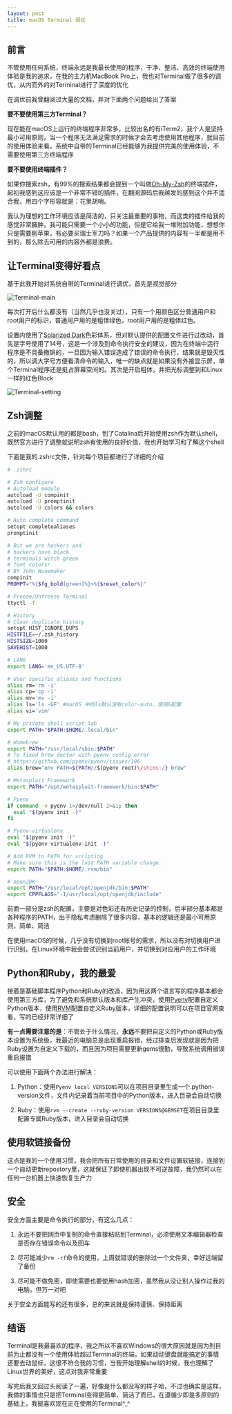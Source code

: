 ```yaml
---
layout: post
title: macOS Terminal 调优
---
```


## 前言

不管使用任何系统，终端永远是我最长使用的程序，干净、整洁、高效的终端使用体验是我的追求，在我的主力机MacBook Pro上，我也对Terminal做了很多的调优，从内而外的对Terminal进行了深度的优化

在调优前我曾翻阅过大量的文档，并对下面两个问题给出了答案

**要不要使用第三方Terminal？**

现在能在macOS上运行的终端程序非常多，比较出名的有iTerm2，我个人是坚持最小可用原则，当一个程序无法满足需求的时候才会去考虑使用其他程序，就目前的使用体验来看，系统中自带的Terminal已经能够为我提供完美的使用体验，不需要使用第三方终端程序

**要不要使用终端插件？**

如果你搜索zsh，有99%的搜索结果都会提到一个叫做[Oh-My-Zsh](https://ohmyz.sh)的终端插件，起初我感到这应该是一个非常不错的插件，在翻阅源码后我越发的感到这个并不适合我，用四个字形容就是：花里胡哨。

我认为理想的工作环境应该是简洁的，只关注最重要的事物，而这类的插件给我的感觉非常臃肿，我可能只需要一个小小的功能，但是它给我一堆附加功能，想想你只是需要削苹果，有必要买瑞士军刀吗？如果一个产品提供的内容有一半都是用不到的，那么除去可用的内容外都是浪费。

## 让Terminal变得好看点

基于此我开始对系统自带的Terminal进行调优，首先是视觉部分

![Terminal-main](./_posts/images/terminal_main.png)

每次打开后什么都没有（当然几乎也没关过），只有一个用颜色区分普通用户和root用户的标识，普通用户用的是粗体绿色，root用户用的是粗体红色。

设置内使用了[Solarized Dark](https://github.com/tomislav/osx-terminal.app-colors-solarized)色彩体系，但对默认提供的配置文件进行过改动，首先是字号使用了14号，这是一个涉及到命令执行安全的建议，因为在终端中运行程序是不具备撤销的，一旦因为输入错误造成了错误的命令执行，结果就是毁灭性的，所以调大字号方便看清命令的输入，唯一的缺点就是如果没有外接显示屏，单个Terminal程序还是挺占屏幕空间的。其次是开启粗体，并把光标调整到和Linux一样的红色Block

![Terminal-setting](./_posts/images/terminal_setting.pnv)

## Zsh调整

之前的macOS默认用的都是bash，到了Catalina后开始使用zsh作为默认shell，既然官方进行了调整就说明zsh有使用的良好价值，我也开始学习和了解这个shell

下面是我的.zshrc文件，针对每个项目都进行了详细的介绍

```bash
# .zshrc

# Zsh configure
# Autoload module
autoload -U compinit
autoload -U promptinit
autoload -U colors && colors

# Auto complete command
setopt completealiases
promptinit

# But we are hackers and
# hackers have black
# terminals witch green
# font colors!
# BY John Nunemaker
compinit
PROMPT="%{$fg_bold[green]%}>%{$reset_color%}"

# Freeze/Unfreeze Terminal
ttyctl -f

# History
# Clear duplicate history
setopt HIST_IGNORE_DUPS
HISTFILE=~/.zsh_history
HISTSIZE=1000
SAVEHIST=1000

# LANG
export LANG='en_US.UTF-8'

# User specific aliases and functions
alias rm='rm -i'
alias cp='cp -i'
alias mv='mv -i'
alias ls='ls -GF' #macOS 中的ls默认没有color-auto，使用G配置
alias vi='vim'

# My private shell script lab
export PATH="$PATH:$HOME/.local/bin"

# Homebrew
export PATH="/usr/local/sbin:$PATH"
# To fixed brew doctor with pyenv config error
# https://github.com/pyenv/pyenv/issues/106
alias brew="env PATH=${PATH//$(pyenv root)\/shims:/} brew"

# Metasploit Framework
export PATH="/opt/metasploit-framework/bin:$PATH"

# Pyenv
if command -v pyenv 1>/dev/null 2>&1; then
  eval "$(pyenv init -)"
fi

# Pyenv-virtualenv
eval "$(pyenv init -)"
eval "$(pyenv virtualenv-init -)"

# Add RVM to PATH for scripting
# Make sure this is the last PATH variable change.
export PATH="$PATH:$HOME/.rvm/bin"

# openJDK
export PATH="/usr/local/opt/openjdk/bin:$PATH"
export CPPFLAGS="-I/usr/local/opt/openjdk/include"
```

前面一部分是zsh的配置，主要是对色彩还有历史记录的控制，后半部分基本都是各种程序的PATH，出于隐私考虑删除了很多内容，基本的逻辑还是最小可用原则，简单、简洁

在使用macOS的时候，几乎没有切换到root账号的需求，所以没有对切换用户进行识别，在Linux环境中我会尝试识别当前用户，并切换到对应用户的工作环境

## Python和Ruby，我的最爱

接着是基础脚本程序Python和Ruby的改造，因为用这两个语言写的程序基本都会使用第三方库，为了避免和系统默认版本和库产生冲突，使用[Pyenv](https://github.com/pyenv/pyenv)配置自定义Python版本，使用[RVM](https://rvm.io/rvm/install)配置自定义Ruby版本，详细的配置说明可以在项目官网查看，写的已经非常详细了

**有一点需要注意的是**：不管处于什么情况，**永远**不要把自定义的Python或Ruby版本设置为系统级，我最近的电脑总是出现重启报错，经过排查后发现就是因为把Ruby设置为自定义下载的，而且因为项目需要更新gems很勤，导致系统调用错误重启报错

可以使用下面两个办法进行解决：

1. Python：使用`Pyenv local VERSIONS`可以在项目目录里生成一个.python-version文件，文件内记录着当前项目中的Python版本，进入目录会自动切换

2. Ruby：使用`rvm --create --ruby-version VERSIONS@GEMSET`在项目目录里配置专属Ruby版本，进入目录会自动切换

## 使用软链接备份

这点是我的一个使用习惯，我会把所有日常使用的目录和文件设置软链接，连接到一个自动更新repostory里，这就保证了即使机器出现不可逆故障，我仍然可以在任何一台机器上快速恢复生产力

## 安全

安全方面主要是命令执行的部分，有这么几点：

1. 永远不要把网页中复制的命令直接粘贴到Terminal，必须使用文本编辑器检查是否存在错误命令以及回车

2. 尽可能减少`rm -rf`命令的使用，上周就错误的删除过一个文件夹，幸好远端留了备份

3. 尽可能不做免密，即使需要也要使用hash加密，虽然我从没让别人操作过我的电脑，但万一对吧

关于安全方面能写的还有很多，总的来说就是保持谨慎、保持距离

## 结语

Terminal是我最喜欢的程序，我之所以不喜欢Windows的很大原因就是因为到目前为止都没有一个使用体验超过Terminal的终端，如果动动键盘就能搞定的事情还要去动鼠标，这很不符合我的习惯，当我开始理解shell的时候，我也理解了Linux世界的美好，这点对我非常重要

写完后我又回过头阅读了一遍，好像是什么都没写的样子哈，不过也确实是这样，我做的事情也只是把Terminal变得更简单、简洁了而已，在遵循少即是多原则的基础上，我挺喜欢现在正在使用的Terminal^_^
